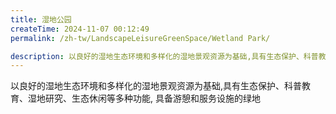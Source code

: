 ```yaml
---
title: 湿地公园
createTime: 2024-11-07 00:12:49
permalink: /zh-tw/LandscapeLeisureGreenSpace/Wetland Park/

description: 以良好的湿地生态环境和多样化的湿地景观资源为基础,具有生态保护、科普教育、湿地研究、生态休闲等多种功能, 具备游憩和服务设施的绿地
---
```


以良好的湿地生态环境和多样化的湿地景观资源为基础,具有生态保护、科普教育、湿地研究、生态休闲等多种功能, 具备游憩和服务设施的绿地